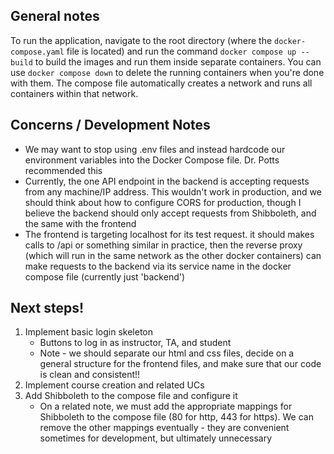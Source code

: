 ## General notes
To run the application, navigate to the root directory (where the ```docker-compose.yaml``` file is located) and run the command ```docker compose up --build``` to build the images and run them inside separate containers. You can use ```docker compose down``` to delete the running containers when you're done with them. The compose file automatically creates a network and runs all containers within that network. 
 
## Concerns / Development Notes
* We may want to stop using .env files and instead hardcode our environment variables into the Docker Compose file. Dr. Potts recommended this
* Currently, the one API endpoint in the backend is accepting requests from any machine/IP address. This wouldn't work in production, and we should think about how to configure CORS for production, though I believe the backend should only accept requests from Shibboleth, and the same with the frontend
* The frontend is targeting localhost for its test request. it should makes calls to /api or something similar in practice, then the reverse proxy (which will run in the same network as the other docker containers) can make requests to the backend via its service name in the docker compose file (currently just 'backend')

## Next steps!
1. Implement basic login skeleton
    * Buttons to log in as instructor, TA, and student
    * Note - we should separate our html and css files, decide on a general structure for the frontend files, and make sure that our code is clean and consistent!! 
2. Implement course creation and related UCs
3. Add Shibboleth to the compose file and configure it
    * On a related note, we must add the appropriate mappings for Shibboleth to the compose file (80 for http, 443 for https). We can remove the other mappings eventually - they are convenient sometimes for development, but ultimately unnecessary